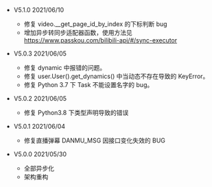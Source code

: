 + V5.1.0  2021/06/10
  + 修复 video.__get_page_id_by_index 的下标判断 bug
  + 增加异步转同步适配器函数，使用方法见 https://www.passkou.com/bilibili-api/#/sync-executor

+ V5.0.3  2021/06/05
  + 修复 dynamic 中报错的问题。
  + 修复 user.User().get_dynamics() 中当动态不存在导致的 KeyError。
  + 修复 Python 3.7 下 Task 不能设置名字的 bug。

+ V5.0.2  2021/06/05
  + 修复 Python3.8 下类型声明导致的错误

+ V5.0.1  2021/06/04
  + 修复直播弹幕 DANMU_MSG 因接口变化失效的 BUG

+ V5.0.0  2021/05/30
  + 全部异步化
  + 架构重构